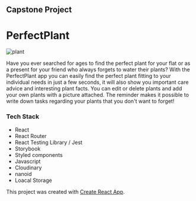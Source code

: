 ## Capstone Project 
# PerfectPlant
![plant](https://user-images.githubusercontent.com/98463150/165517290-ffe0359a-2e96-47f6-9b6d-9bec24d7c5bc.png)

Have you ever searched for ages to find the perfect plant for your flat or as a present for your friend who always forgets to water their plants? With the PerfectPlant app you can easily find the perfect plant fitting to your individual needs in just a few seconds, it will also show you important care advice and interesting plant facts. You can edit or delete plants and add your own plants with a picture attached. The reminder makes it possible to write down tasks regarding your plants that you don't want to forget!

### Tech Stack
- React
- React Router
- React Testing Library / Jest
- Storybook
- Styled components
- Javascript
- Cloudinary
- nanoid
- Loacal Storage

This project was created with [Create React App](https://create-react-app.dev/docs/getting-started/).
